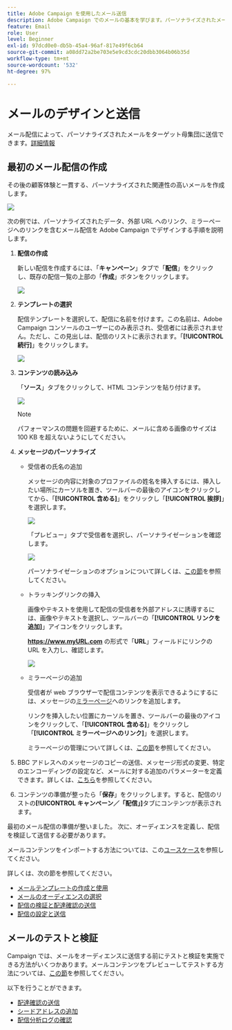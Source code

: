 ```yaml
---
title: Adobe Campaign を使用したメール送信
description: Adobe Campaign でのメールの基本を学びます。パーソナライズされたメールをターゲット母集団に送信します。
feature: Email
role: User
level: Beginner
exl-id: 97dcd0e0-db5b-45a4-96af-817e49f6cb64
source-git-commit: a08dd72a2be703e5e9cd3cdc20dbb3064b06b35d
workflow-type: tm+mt
source-wordcount: '532'
ht-degree: 97%

---
```


# メールのデザインと送信

メール配信によって、パーソナライズされたメールをターゲット母集団に送信できます。[詳細情報](../send/send.md)

## 最初のメール配信の作成

その後の顧客体験と一貫する、パーソナライズされた関連性の高いメールを作成します。

![](assets/new-email-content.png)


次の例では、パーソナライズされたデータ、外部 URL へのリンク、ミラーページへのリンクを含むメール配信を Adobe Campaign でデザインする手順を説明します。

1. **配信の作成**

   新しい配信を作成するには、「**キャンペーン**」タブで「**配信**」をクリックし、既存の配信一覧の上部の「**作成**」ボタンをクリックします。

   ![](assets/delivery_step_1.png)

1. **テンプレートの選択**

   配信テンプレートを選択して、配信に名前を付けます。この名前は、Adobe Campaign コンソールのユーザーにのみ表示され、受信者には表示されません。ただし、この見出しは、配信のリストに表示されます。「**[!UICONTROL 続行]**」をクリックします。

   ![](assets/dce_delivery_model.png)

1. **コンテンツの読み込み**

   「**ソース**」タブをクリックして、HTML コンテンツを貼り付けます。

   ![](assets/paste-content.png)

   >[!NOTE]
   >
   >パフォーマンスの問題を回避するために、メールに含める画像のサイズは 100 KB を超えないようにしてください。

1. **メッセージのパーソナライズ**

   * 受信者の氏名の追加

     メッセージの内容に対象のプロファイルの姓名を挿入するには、挿入したい場所にカーソルを置き、ツールバーの最後のアイコンをクリックしてから、「**[!UICONTROL 含める]**」をクリックし「**[!UICONTROL 挨拶]**」を選択します。

     ![](assets/include-greetings.png)

     「プレビュー」タブで受信者を選択し、パーソナライゼーションを確認します。

     ![](assets/perso-check.png)

     パーソナライゼーションのオプションについて詳しくは、[この節](personalize.md)を参照してください。

   * トラッキングリンクの挿入

     画像やテキストを使用して配信の受信者を外部アドレスに誘導するには、画像やテキストを選択し、ツールバーの「**[!UICONTROL リンクを追加]**」アイコンをクリックします。

     **https://www.myURL.com** の形式で「**URL**」フィールドにリンクの URL を入力し、確認します。

     ![](assets/add-a-link.png)

   * ミラーページの追加

     受信者が web ブラウザーで配信コンテンツを表示できるようにするには、メッセージの[ミラーページ](mirror-page.md)へのリンクを追加します。

     リンクを挿入したい位置にカーソルを置き、ツールバーの最後のアイコンをクリックして、「**[!UICONTROL 含める]**」をクリックし「**[!UICONTROL ミラーページへのリンク]**」を選択します。

     ミラーページの管理について詳しくは、[この節](mirror-page.md#link-to-mirror-page)を参照してください。

1. BBC アドレスへのメッセージのコピーの送信、メッセージ形式の変更、特定のエンコーディングの設定など、メールに対する追加のパラメーターを定義できます。詳しくは、[こちら](email-parameters.md)を参照してください。

1. コンテンツの準備が整ったら「**保存**」をクリックします。すると、配信のリストの&#x200B;**[!UICONTROL キャンペーン／「配信」]**&#x200B;タブにコンテンツが表示されます。

最初のメール配信の準備が整いました。 次に、オーディエンスを定義し、配信を検証して送信する必要があります。

メールコンテンツをインポートする方法については、この[ユースケース](https://experienceleague.adobe.com/docs/campaign/automation/workflows/use-cases/deliveries/load-delivery-content.html?lang=ja)を参照してください。

詳しくは、次の節を参照してください。

<!--[Design an email in Campaign]-->
* [メールテンプレートの作成と使用](../send/create-templates.md)
* [メールのオーディエンスの選択](../audiences/gs-audiences.md)
* [配信の検証と配達確認の送信](preview-and-proof.md)
* [配信の設定と送信](configure-and-send.md)

## メールのテストと検証

Campaign では、メールをオーディエンスに送信する前にテストと検証を実施できる方法がいくつかあります。メールコンテンツをプレビューしてテストする方法については、[この節](../send/preview-and-proof.md)を参照してください。

以下を行うことができます。

* [配達確認の送信](preview-and-proof.md)
* [シードアドレスの追加](../audiences/test-profiles.md)
* [配信分析ログの確認](delivery-analysis.md)


